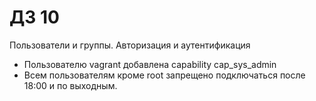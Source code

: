 # ДЗ 10

Пользователи и группы. Авторизация и аутентификация

* Пользователю vagrant добавлена capability cap_sys_admin
* Всем пользователям кроме root запрещено подключатьcя после 18:00 и по выходным.

